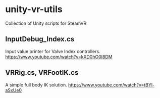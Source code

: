 # unity-vr-utils
Collection of Unity scripts for SteamVR


InputDebug_Index.cs
------------
Input value printer for Valve Index controllers.
https://www.youtube.com/watch?v=kXD0hO0I8DM

VRRig.cs, VRFootIK.cs
------------
A simple full body IK solution.
https://www.youtube.com/watch?v=tBYl-aSxUe0

